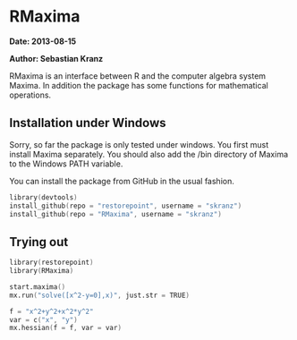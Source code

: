 RMaxima
===============================================================

**Date: 2013-08-15**

**Author: Sebastian Kranz**

RMaxima is an interface between R and the computer algebra system Maxima. In addition the package has some functions for mathematical operations.

## Installation under Windows

Sorry, so far the package is only tested under windows. You first must install Maxima separately. You should also add the /bin directory of Maxima to the Windows PATH variable.

You can install the package from GitHub in the usual fashion.

```s
library(devtools)
install_github(repo = "restorepoint", username = "skranz")
install_github(repo = "RMaxima", username = "skranz")
```


## Trying out


```s
library(restorepoint)
library(RMaxima)

start.maxima()
mx.run("solve([x^2-y=0],x)", just.str = TRUE)

f = "x^2+y^2+x^2*y^2"
var = c("x", "y")
mx.hessian(f = f, var = var)
```


